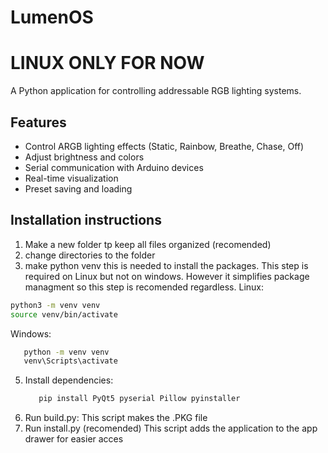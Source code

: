 # LumenOS
#  LINUX ONLY FOR NOW
A Python application for controlling addressable RGB lighting systems.

## Features

- Control ARGB lighting effects (Static, Rainbow, Breathe, Chase, Off)
- Adjust brightness and colors
- Serial communication with Arduino devices
- Real-time visualization
- Preset saving and loading

## Installation instructions
1. Make a new folder tp keep all files organized (recomended)
2. change directories to the folder
3. make python venv
   this is needed to install the packages. This step is required on Linux but not on windows. However it simplifies package managment so this step is recomended regardless.
   Linux:
```bash
python3 -m venv venv
source venv/bin/activate
```
Windows:
   ```bash
      python -m venv venv
      venv\Scripts\activate
   ```
5. Install dependencies:
      ```bash
         pip install PyQt5 pyserial Pillow pyinstaller

6. Run build.py:
   This script makes the .PKG file
7. Run install.py (recomended)
   This script adds the application to the app drawer for easier acces

